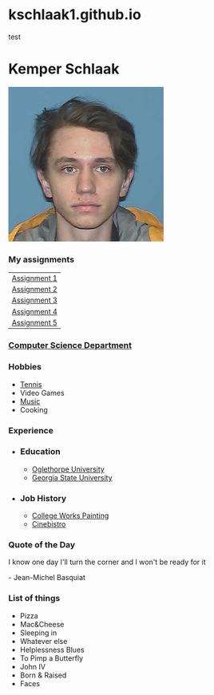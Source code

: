 # kschlaak1.github.io
<p>test</p>




<link rel="stylesheet" href="styles.css">
<meta charset="utf-8" />






<h1>Kemper Schlaak</h1>

<img src="me.png" alt="This is me" />

<h3>My assignments</h3>


<table>
<tr>
<td><a href="home.html">Assignment 1</a></td>
</tr>
<tr>
<td><a href="home.html">Assignment 2</a></td>
</tr>
<tr>
<td><a href="home.html">Assignment 3</a></td>
</tr>
<tr>
<td><a href="home.html">Assignment 4</a></td>
</tr>
<tr>
<td><a href="home.html">Assignment 5</a></td>
</tr>
</table>


<h3><a href="http://www.cs.gsu.edu" target="_blank"><span>Computer Science</span> Department</a></h3>

<h3>Hobbies</h3>
<ul>
<li><a href="https://ausopen.com" target="blank">Tennis</a></li>
<li>Video Games</li>
<li><a href="https://soundcloud.com/oliverxfrancis3" target="_blank">Music</a></li>
<li>Cooking</li>
</ul>

<h3>Experience</h3>

<ul>
<li>
<h3>Education</h3>
<ul>
<li><a href="https://oglethorpe.edu" target="_blank">Oglethorpe University</a></li>
<li><a href="https://www.gsu.edu" target="_blank"><span>Georgia State University</span></a></li>
</ul>
</li>
<li>
<h3>Job History</h3>
<ul>
<li><a href="https://www.collegeworks.com" target="_blank">College Works Painting</a></li>
<li><a href="https://cinebistro.com" target="_blank">Cinebistro</a></li>
</ul>
</li>
</ul>

<div>
<h3>Quote of the Day</h3>
<p>I know one day I'll turn the corner and I won't be ready for it</p>
<p>- Jean-Michel Basquiat</p>
</div>

<h3>List of things</h3>
<ul>
<li>Pizza</li>
<li>Mac&Cheese</li>
<li>Sleeping in</li>
<li>Whatever else</li>
<li>Helplessness Blues</li>
<li>To Pimp a Butterfly</li>
<li>John IV</li>
<li>Born & Raised</li>
<li>Faces</li>
</ul>



